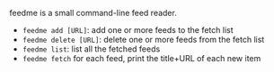 feedme is a small command-line feed reader.

- `feedme add [URL]`: add one or more feeds to the fetch list
- `feedme delete [URL]`: delete one or more feeds from the fetch list
- `feedme list`: list all the fetched feeds
- `feedme fetch` for each feed, print the title+URL of each new item

